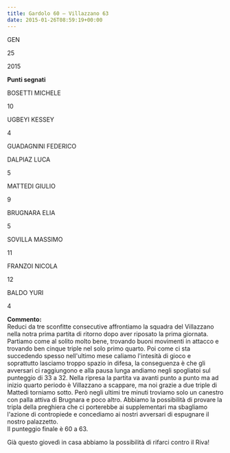 ```yaml
---
title: Gardolo 60 – Villazzano 63
date: 2015-01-26T08:59:19+00:00
---
```

GEN

25

2015

**Punti segnati**

BOSETTI MICHELE

10

UGBEYI KESSEY

4

GUADAGNINI FEDERICO

DALPIAZ LUCA

5

MATTEDI GIULIO

9

BRUGNARA ELIA

5

SOVILLA MASSIMO

11

FRANZOI NICOLA

12

BALDO YURI

4

**Commento:**  
Reduci da tre sconfitte consecutive affrontiamo la squadra del Villazzano nella notra prima partita di ritorno dopo aver riposato la prima giornata.  
Partiamo come al solito molto bene, trovando buoni movimenti in attacco e trovando ben cinque triple nel solo primo quarto. Poi come ci sta succedendo spesso nell'ultimo mese caliamo l'intesità di gioco e soprattutto lasciamo troppo spazio in difesa, la conseguenza è che gli avversari ci raggiungono e alla pausa lunga andiamo negli spogliatoi sul punteggio di 33 a 32. Nella ripresa la partita va avanti punto a punto ma ad inizio quarto periodo è Villazzano a scappare, ma noi grazie a due triple di Mattedi torniamo sotto. Però negli ultimi tre minuti troviamo solo un canestro con palla attiva di Brugnara e poco altro. Abbiamo la possibilità di provare la tripla della preghiera che ci porterebbe ai supplementari ma sbagliamo l'azione di contropiede e concediamo ai nostri avversari di espugnare il nostro palazzetto.  
Il punteggio finale è 60 a 63.

Già questo giovedì in casa abbiamo la possibilità di rifarci contro il Riva!
